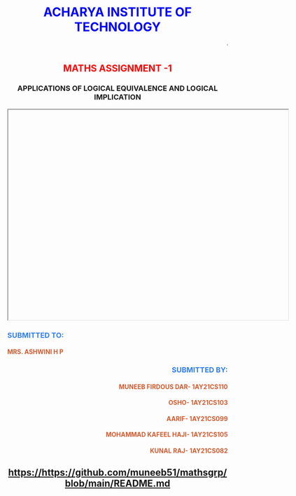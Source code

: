 <!DOCTYPE>
<html>
<head>
<title> MATHS ASSIGNEMNT</TITLE>
</head>
<body style="text-align: center">
<h1 style=text-align:center;color:blue;>ACHARYA INSTITUTE OF TECHNOLOGY</h1>
<marquee style=color:green;>"WHERE THE WORLD COMES TO LEARN"</marquee>
<h2 style=text-align:center;color:red;>MATHS ASSIGNMENT -1</h2>
<h3 style= text-align:center;>APPLICATIONS OF LOGICAL EQUIVALENCE AND LOGICAL IMPLICATION</h3>

<iframe src="https://" width="640" height="480" allow="autoplay"></iframe>
</body>
<h3 style=text-align:left;color:#317FF0;>SUBMITTED TO:</h3>
<h4 style=text-align:left;color:#D45A2F;> MRS. ASHWINI H P </h4>
<h3 style=text-align:right;color:#317FF0;>SUBMITTED BY:</h3>
<h4 style=text-align:right;color:#D45A2F;> MUNEEB FIRDOUS DAR- 1AY21CS110 </h4>
<h4 style=text-align:right;color:#D45A2F;> OSHO- 1AY21CS103</h4>
<h4 style=text-align:right;color:#D45A2F;> AARIF- 1AY21CS099 </h4>
<h4 style=text-align:right;color:#D45A2F;> MOHAMMAD KAFEEL HAJI- 1AY21CS105 </h4>
<h4 style=text-align:right;color:#D45A2F;> KUNAL RAJ- 1AY21CS082 </h4>
<H2> <a href="">https://https://github.com/muneeb51/mathsgrp/blob/main/README.md</a></h2>
